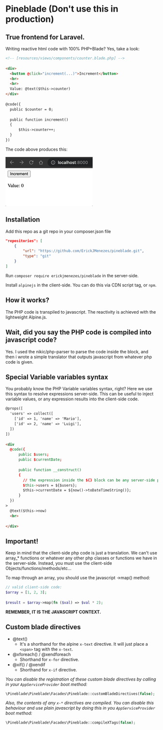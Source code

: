 # Pineblade (Don't use this in production)

## True frontend for Laravel.

Writing reactive html code with 100% PHP+Blade? Yes, take a look:

```html
<!-- [resources/views/components/counter.blade.php] -->

<div>
  <button @click="increment(...)">Increment</button>
  <br>
  <br>
  Value: @text($this->counter)
</div>

@code({
  public $counter = 0;
  
  public function increment()
  {
      $this->counter++;
  }
})
```
The code above produces this:
<br>
<br>
![counter-example.gif](img%2Fcounter-example.gif)

## Installation
Add this repo as a git repo in your composer.json file
```json
"repositories": [
    {
        "url": "https://github.com/ErickJMenezes/pineblade.git",
        "type": "git"
    }
]
```
Run `composer require erickjmenezes/pineblade` in the server-side.

Install `alpinejs` in the client-side. You can do this via CDN script tag, or `npm`.

## How it works?
The PHP code is transpiled to javascript. The reactivity is achieved with the lightweight Alpine.js.

## Wait, did you say the PHP code is compiled into javascript code?
Yes. I used the nikic/php-parser to parse the code inside the block, and then i wrote a simple translator that outputs javascript from whatever php code is given.

## Special Variable variables syntax
You probably know the PHP Variable variables syntax, right?
Here we use this syntax to resolve expressions server-side. This can be useful to inject variable values, or any expression results into the client-side code.
```html
@props([
  'users' => collect([
    ['id' => 1, 'name' => 'Mario'],
    ['id' => 2, 'name' => 'Luigi'],
  ])
])

<div
  @code({
      public $users;
      public $currentDate;
  
      public function __construct()
      {
        // the expression inside the ${} block can be any server-side php expression.
        $this->users = ${$users};
        $this->currentDate = ${now()->toDateTimeString()};
      }
  }) 
>
  @text($this->now)
  <br>
  
</div>

```

## Important!
Keep in mind that the client-side php code is just a translation. We can't use array_* functions or whatever any other php classes or functions we have in the server-side. Instead, you must use the client-side Objects/functions/methods/etc...

To map through an array, you should use the javascript ->map() method:
```php
// valid client-side code:
$array = [1, 2, 3];

$result = $array->map(fn ($val) => $val * 2);
```
**REMEMBER, IT IS THE JAVASCRIPT CONTEXT.**

## Custom blade directives
- @text()
  - It's a shorthand for the alpine `x-text` directive. It will just place a `<span>` tag with the `x-text`.
- @xforeach() / @xendforeach
  - Shorthand for `x-for` directive. 
- @xif() / @xendif
  - Shorthand for `x-if` directive.

*You can disable the registration of these custom blade directives by calling in your `AppServiceProvider` boot method:*
```php
\Pineblade\Pineblade\Facades\Pineblade::customBladeDirectives(false);
```

*Also, the contents of any `x-*` directives are compiled. You can disable this behaviour and use plain javascript by doing this in you `AppServiceProvider` boot method:*
```php
\Pineblade\Pineblade\Facades\Pineblade::compileXTags(false);
```
